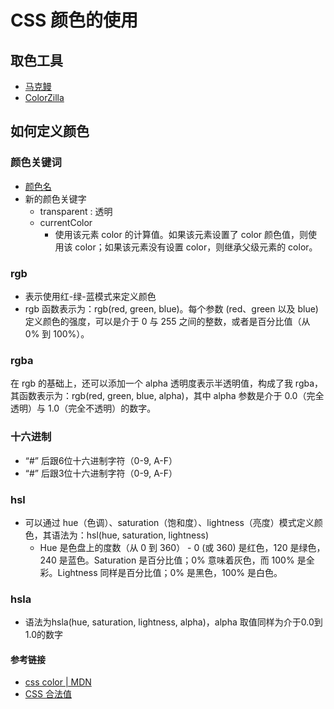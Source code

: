 # CSS 颜色的使用

## 取色工具
- [马克鳗](http://www.getmarkman.com/)
- [ColorZilla](http://www.colorzilla.com/)

## 如何定义颜色

### 颜色关键词

- [颜色名](http://www.w3school.com.cn/cssref/css_colornames.asp)
- 新的颜色关键字
  - transparent : 透明
  - currentColor
    - 使用该元素 color 的计算值。如果该元素设置了 color 颜色值，则使用该 color；如果该元素没有设置 color，则继承父级元素的 color。

### rgb
- 表示使用红-绿-蓝模式来定义颜色
- rgb 函数表示为：rgb(red, green, blue)。每个参数 (red、green 以及 blue) 定义颜色的强度，可以是介于 0 与 255 之间的整数，或者是百分比值（从 0% 到 100%）。

### rgba
在 rgb 的基础上，还可以添加一个 alpha 透明度表示半透明值，构成了我 rgba，其函数表示为：rgb(red, green, blue, alpha)，其中 alpha 参数是介于 0.0（完全透明）与 1.0（完全不透明）的数字。


### 十六进制
- “#” 后跟6位十六进制字符（0-9, A-F）
- “#” 后跟3位十六进制字符（0-9, A-F）

### hsl
- 可以通过 hue（色调）、saturation（饱和度）、lightness（亮度）模式定义颜色，其语法为：hsl(hue, saturation, lightness)
  - Hue 是色盘上的度数（从 0 到 360） - 0 (或 360) 是红色，120 是绿色，240 是蓝色。Saturation 是百分比值；0% 意味着灰色，而 100% 是全彩。Lightness 同样是百分比值；0% 是黑色，100% 是白色。

### hsla
- 语法为hsla(hue, saturation, lightness, alpha)，alpha 取值同样为介于0.0到1.0的数字

#### 参考链接

- [css color | MDN](https://developer.mozilla.org/zh-CN/docs/Web/CSS/color_value)
- [CSS 合法值](http://www.w3school.com.cn/cssref/css_colors_legal.asp)
